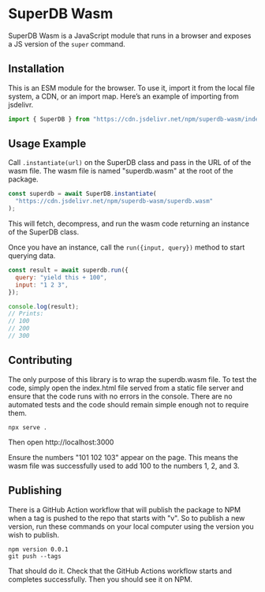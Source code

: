 # SuperDB Wasm

SuperDB Wasm is a JavaScript module that runs in a browser and exposes a JS version of the `super` command.

## Installation

This is an ESM module for the browser. To use it, import it from the local file system, a CDN, or an import map. Here’s an example of importing from jsdelivr.

```js
import { SuperDB } from "https://cdn.jsdelivr.net/npm/superdb-wasm/index.js";
```

## Usage Example

Call `.instantiate(url)` on the SuperDB class and pass in the URL of of the wasm file. The wasm file is named "superdb.wasm" at the root of the package.

```js
const superdb = await SuperDB.instantiate(
  "https://cdn.jsdelivr.net/npm/superdb-wasm/superdb.wasm"
);
```

This will fetch, decompress, and run the wasm code returning an instance of the SuperDB class.

Once you have an instance, call the `run({input, query})` method to start querying data.

```js
const result = await superdb.run({
  query: "yield this + 100",
  input: "1 2 3",
});

console.log(result);
// Prints:
// 100
// 200
// 300
```

## Contributing

The only purpose of this library is to wrap the superdb.wasm file. To test the code, simply open the index.html file served from a static file server and ensure that the code runs with no errors in the console. There are no automated tests and the code should remain simple enough not to require them.

```
npx serve .
```

Then open http://localhost:3000

Ensure the numbers "101 102 103" appear on the page. This means the wasm file was successfully used to add 100 to the numbers 1, 2, and 3.

## Publishing

There is a GitHub Action workflow that will publish the package to NPM when a tag is pushed to the repo that starts with "v". So to publish a new version, run these commands on your local computer using the version you wish to publish.

```
npm version 0.0.1
git push --tags
```

That should do it. Check that the GitHub Actions workflow starts and completes successfully. Then you should see it on NPM.
